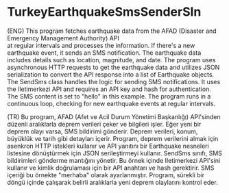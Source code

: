 # TurkeyEarthquakeSmsSenderSln
 (ENG)
 This program fetches earthquake data from the AFAD (Disaster and Emergency Management Authority) API   
 at regular intervals and processes the information. If there's a new earthquake event, it sends an SMS
 notification. The earthquake data includes details such as location, magnitude, and date.
 The program uses asynchronous HTTP requests to get the earthquake data and utilizes JSON serialization
 to convert the API response into a list of Earthquake objects.
 The SendSms class handles the logic for sending SMS notifications. It uses the Iletimerkezi API and requires
 an API key and hash for authentication. The SMS content is set to "hello" in this example.
The program runs in a continuous loop, checking for new earthquake events at regular intervals.

(TR)
Bu program, AFAD (Afet ve Acil Durum Yönetimi Başkanlığı) API'sinden düzenli aralıklarla deprem verileri çeker ve bilgileri işler. Eğer yeni bir deprem olayı varsa, SMS bildirimi gönderir. Deprem verileri, konum, büyüklük ve tarih gibi detayları içerir. Program, deprem verilerini almak için asenkron HTTP istekleri kullanır ve API yanıtını bir Earthquake nesneleri listesine dönüştürmek için JSON serileştirmeyi kullanır. SendSms sınıfı, SMS bildirimleri gönderme mantığını yönetir. Bu örnek içinde Iletimerkezi API'sini kullanır ve kimlik doğrulaması için bir API anahtarı ve hash gerektirir. SMS içeriği bu örnekte "merhaba" olarak ayarlanmıştır. Program, sürekli bir döngü içinde çalışarak belirli aralıklarla yeni deprem olaylarını kontrol eder.
